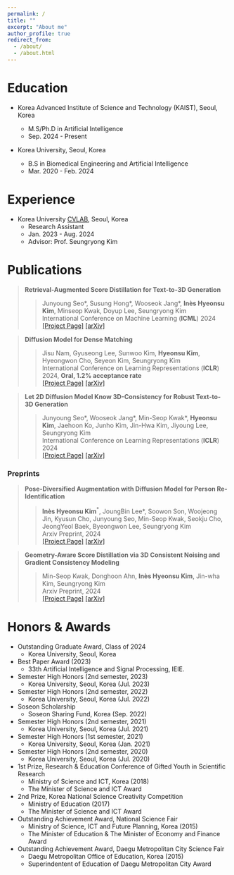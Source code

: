 ```yaml
---
permalink: /
title: ""
excerpt: "About me"
author_profile: true
redirect_from: 
  - /about/
  - /about.html
---
```




Education
======

* Korea Advanced Institute of Science and Technology (KAIST), Seoul, Korea
  * M.S/Ph.D in Artificial Intelligence
  * Sep. 2024 - Present

* Korea University, Seoul, Korea
  * B.S in Biomedical Engineering and Artificial Intelligence
  * Mar. 2020 - Feb. 2024

Experience
=====
* Korea University <a href="https://cvlab.korea.ac.kr">CVLAB</a>, Seoul, Korea
  * Research Assistant
  * Jan. 2023 - Aug. 2024
  * Advisor: Prof. Seungryong Kim

Publications
=====

> <i style='font-style: normal;'>**Retrieval-Augmented Score Distillation for Text-to-3D Generation**<br></i>
>> <i style='font-style: normal;'>Junyoung Seo\*, Susung Hong\*, Wooseok Jang\*, **Inès Hyeonsu Kim**, Minseop Kwak, Doyup Lee, Seungryong Kim<br></i>
>> <i style='font-style: normal;'>International Conference on Machine Learning (**ICML**) 2024<br></i>
>> <i style='font-style: normal;'><a href="https://ku-cvlab.github.io/RetDream/">[Project Page]</a> <a href="https://arxiv.org/abs/2402.02972">[arXiv]</a>

> <i style='font-style: normal;'>**Diffusion Model for Dense Matching**<br></i>
>> <i style='font-style: normal;'>Jisu Nam, Gyuseong Lee, Sunwoo Kim, **Hyeonsu Kim**, Hyeongwon Cho, Seyeon Kim, Seungryong Kim<br></i>
>> <i style='font-style: normal;'>International Conference on Learning Representations (**ICLR**) 2024, **Oral, 1.2% acceptance rate**<br></i>
>> <i style='font-style: normal;'><a href="https://ku-cvlab.github.io/DiffMatch/">[Project Page]</a> <a href="https://arxiv.org/abs/2305.19094">[arXiv]</a>

> <i style='font-style: normal;'>**Let 2D Diffusion Model Know 3D-Consistency for Robust Text-to-3D Generation**<br></i>
>> <i style='font-style: normal;'>Junyoung Seo\*, Wooseok Jang\*, Min-Seop Kwak\*, **Hyeonsu Kim**, Jaehoon Ko, Junho Kim, Jin-Hwa Kim, Jiyoung Lee, Seungryong Kim<br></i>
>> <i style='font-style: normal;'>International Conference on Learning Representations (**ICLR**) 2024<br></i>
>> <i style='font-style: normal;'><a href="https://ku-cvlab.github.io/3DFuse/">[Project Page]</a> <a href="https://arxiv.org/abs/2303.07937">[arXiv]</a>


<h3>Preprints</h3>

> <i style='font-style: normal;'>**Pose-Diversified Augmentation with Diffusion Model for Person Re-Identification**<br></i>
>> <i style='font-style: normal;'> <strong>Inès Hyeonsu Kim</strong><sup>*</sup>, JoungBin Lee\*, Soowon Son, Woojeong Jin, Kyusun Cho, Junyoung Seo, Min-Seop Kwak, Seokju Cho, JeongYeol Baek, Byeongwon Lee, Seungryong Kim<br></i>
>> <i style='font-style: normal;'>Arxiv Preprint, 2024<br></i>
>> <i style='font-style: normal;'><a href="https://ku-cvlab.github.io/Diff-ID">[Project Page]</a> <a href="https://arxiv.org/pdf/2406.16042">[arXiv]</a>

> <i style='font-style: normal;'>**Geometry-Aware Score Distillation via 3D Consistent Noising and Gradient Consistency Modeling**<br></i>
>> <i style='font-style: normal;'> Min-Seop Kwak, Donghoon Ahn, **Inès Hyeonsu Kim**, Jin-wha Kim, Seungryong Kim<br></i>
>> <i style='font-style: normal;'>Arxiv Preprint, 2024<br></i>
>> <i style='font-style: normal;'><a href="https://ku-cvlab.github.io/GSD/">[Project Page]</a> <a href="https://arxiv.org/pdf/2406.16695">[arXiv]</a>

Honors & Awards
=====
* Outstanding Graduate Award, Class of 2024
  * Korea University, Seoul, Korea
* Best Paper Award (2023)
  * 33th Artificial Intelligence and Signal Processing, IEIE.
* Semester High Honors (2nd semester, 2023)
  * Korea University, Seoul, Korea (Jul. 2023)
* Semester High Honors (2nd semester, 2022)
  * Korea University, Seoul, Korea (Jul. 2022)
* Soseon Scholarship 
  * Soseon Sharing Fund, Korea (Sep. 2022)
* Semester High Honors (2nd semester, 2021)
  * Korea University, Seoul, Korea (Jul. 2021)
* Semester High Honors (1st semester, 2021)
  * Korea University, Seoul, Korea (Jan. 2021)
* Semester High Honors (2nd semester, 2020)
  * Korea University, Seoul, Korea (Jul. 2020)
* 1st Prize, Research & Education Conference of Gifted Youth in Scientific Research
  * Ministry of Science and ICT, Korea (2018)
  * The Minister of Science and ICT Award
* 2nd Prize, Korea National Science Creativity Competition
  * Ministry of Education (2017)
  * The Minister of Science and ICT Award
* Outstanding Achievement Award, National Science Fair
  * Ministry of Science, ICT and Future Planning, Korea (2015)
  * The Minister of Education & The Minister of Economy and Finance Award
* Outstanding Achievement Award, Daegu Metropolitan City Science Fair
  * Daegu Metropolitan Office of Education, Korea (2015)
  * Superindentent of Education of Daegu Metropolitan City Award
